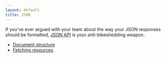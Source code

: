 ```yaml
---
layout: default
title: JSON
---
```


If you've ever argued with your team about the way your JSON responses should be formatted, [JSON API](http://jsonapi.org/) is your anti-bikeshedding weapon.

* [Document structure](json-api/structure.html)
* [Fetching resources](json-api/fetching.html)